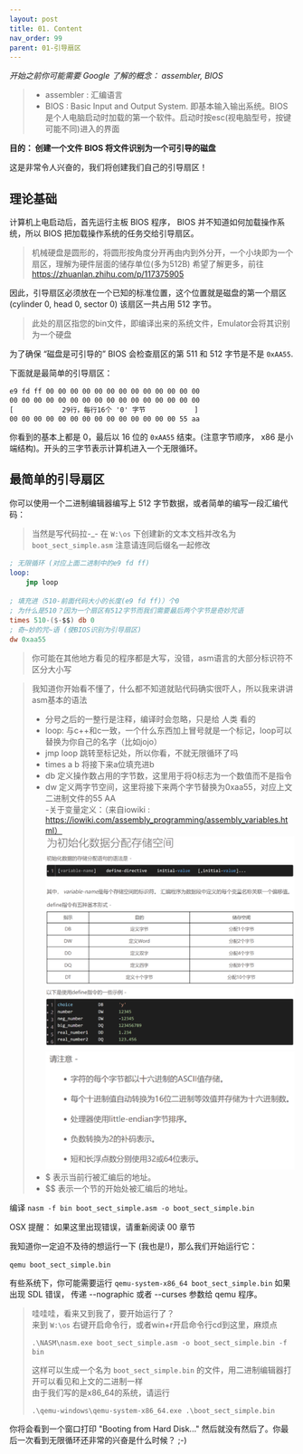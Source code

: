 ```yaml
---
layout: post
title: 01. Content
nav_order: 99
parent: 01-引导扇区
---
```


*开始之前你可能需要 Google 了解的概念： assembler, BIOS*


>- assembler : 汇编语言
>- BIOS : Basic Input and Output System. 即基本输入输出系统。BIOS是个人电脑启动时加载的第一个软件。启动时按esc(视电脑型号，按键可能不同)进入的界面  


**目的： 创建一个文件 BIOS 将文件识别为一个可引导的磁盘**

这是非常令人兴奋的，我们将创建我们自己的引导扇区！ 

理论基础
------

计算机上电启动后，首先运行主板 BIOS 程序， BIOS 并不知道如何加载操作系统，所以 BIOS 把加载操作系统的任务交给引导扇区。  

>机械硬盘是圆形的，将圆形按角度分开再由内到外分开，一个小块即为一个扇区，理解为硬件层面的储存单位(多为512B)
>希望了解更多，前往 https://zhuanlan.zhihu.com/p/117375905

因此，引导扇区必须放在一个已知的标准位置，这个位置就是磁盘的第一个扇区(cylinder 0, head 0, sector 0) 该扇区一共占用 512 字节。  

>此处的扇区指您的bin文件，即编译出来的系统文件，Emulator会将其识别为一个硬盘

为了确保 “磁盘是可引导的” BIOS 会检查扇区的第 511 和 512 字节是不是 `0xAA55`.

下面就是最简单的引导扇区：

```
e9 fd ff 00 00 00 00 00 00 00 00 00 00 00 00 00
00 00 00 00 00 00 00 00 00 00 00 00 00 00 00 00
[            29行，每行16个 '0' 字节            ]
00 00 00 00 00 00 00 00 00 00 00 00 00 00 55 aa
```

你看到的基本上都是 0，最后以 16 位的 `0xAA55` 结束。(注意字节顺序， x86 是小端结构)。开头的三字节表示计算机进入一个无限循环。

最简单的引导扇区
-------------------------

你可以使用一个二进制编辑器编写上 512 字节数据，或者简单的编写一段汇编代码：

>当然是写代码拉-_- 在 `W:\os` 下创建新的文本文档并改名为 `boot_sect_simple.asm` 注意请连同后缀名一起修改

```nasm
; 无限循环 (对应上面二进制中的e9 fd ff) 
loop:
    jmp loop 

; 填充进（510-前面代码大小的长度(e9 fd ff)）个0
; 为什么是510？因为一个扇区有512字节而我们需要最后两个字节是奇妙咒语
times 510-($-$$) db 0
; 奇~妙的咒~语 (使BIOS识别为引导扇区)
dw 0xaa55 
```

> 你可能在其他地方看见的程序都是大写，没错，asm语言的大部分标识符不区分大小写

>我知道你开始看不懂了，什么都不知道就贴代码确实很吓人，所以我来讲讲asm基本的语法
>- 分号之后的一整行是注释，编译时会忽略，只是给 人类 看的
>- loop:   与c++和c一致，一个什么东西加上冒号就是一个标记，loop可以替换为你自己的名字（比如jojo）
>- jmp loop   跳转至标记处，所以你看，不就无限循环了吗
>- times a b  将接下来a位填充进b
>- db   定义操作数占用的字节数，这里用于将0标志为一个数值而不是指令
>- dw   定义两字节空间，这里将接下来两个字节替换为0xaa55，对应上文二进制文件的55 AA  
>-关于变量定义：（来自iowiki : https://iowiki.com/assembly_programming/assembly_variables.html）  
> ![iowiki1](../../assets/images/var1.png)  
> ![iowiki2](../../assets/images/var2.png)  
> ![iowiki3](../../assets/images/var3.png)  
>- $     表示当前行被汇编后的地址。  
>- $$      表示一个节的开始处被汇编后的地址。



编译
`nasm -f bin boot_sect_simple.asm -o boot_sect_simple.bin`

OSX 提醒： 如果这里出现错误，请重新阅读 00 章节

我知道你一定迫不及待的想运行一下 (我也是!)，那么我们开始运行它：

`qemu boot_sect_simple.bin`

有些系统下，你可能需要运行 `qemu-system-x86_64 boot_sect_simple.bin` 如果出现 SDL 错误， 传递 --nographic 或者 --curses 参数给 qemu 程序。

>
>哇哇哇，看来又到我了，要开始运行了？   
>来到 `W:\os` 右键开启命令行，或者win+r开启命令行cd到这里，麻烦点  
>```
>.\NASM\nasm.exe boot_sect_simple.asm -o boot_sect_simple.bin -f bin
>```
>这样可以生成一个名为 `boot_sect_simple.bin` 的文件，用二进制编辑器打开可以看见和上文的二进制一样  
>由于我们写的是x86_64的系统，请运行  
>```
>.\qemu-windows\qemu-system-x86_64.exe .\boot_sect_simple.bin
>```

你将会看到一个窗口打印 "Booting from Hard Disk..." 然后就没有然后了。你最后一次看到无限循环还非常的兴奋是什么时候？ ;-)
